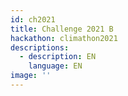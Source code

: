 ```yaml
---
id: ch2021
title: Challenge 2021 B
hackathon: climathon2021
descriptions:
  - description: EN
    language: EN
image: ''
---
```


